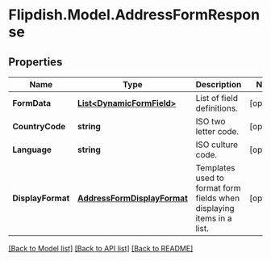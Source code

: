 # Flipdish.Model.AddressFormResponse
## Properties

Name | Type | Description | Notes
------------ | ------------- | ------------- | -------------
**FormData** | [**List&lt;DynamicFormField&gt;**](DynamicFormField.md) | List of field definitions. | [optional] 
**CountryCode** | **string** | ISO two letter code. | [optional] 
**Language** | **string** | ISO culture code. | [optional] 
**DisplayFormat** | [**AddressFormDisplayFormat**](AddressFormDisplayFormat.md) | Templates used to format form fields when displaying items in a list. | [optional] 

[[Back to Model list]](../README.md#documentation-for-models) [[Back to API list]](../README.md#documentation-for-api-endpoints) [[Back to README]](../README.md)

